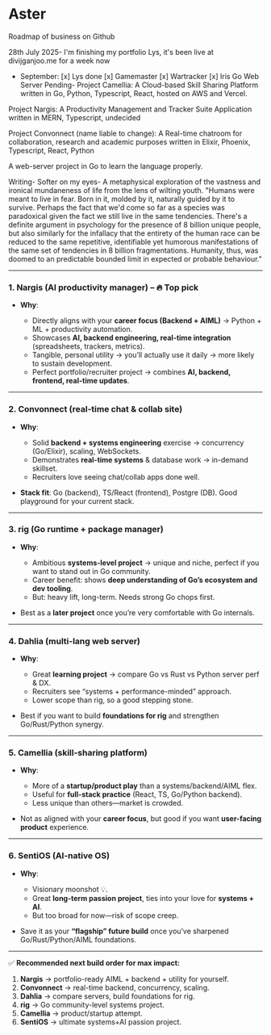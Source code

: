# Aster
Roadmap of business on Github

28th July 2025-
I'm finishing my portfolio Lys, it's been live at divijganjoo.me for a week now
- September:
[x]  Lys done
[x]  Gamemaster
[x]  Wartracker
[x]  Iris Go Web Server
Pending-
Project Camellia: A Cloud-based Skill Sharing Platform written in Go, Python, Typescript, React, hosted on AWS and Vercel.

Project Nargis: A Productivity Management and Tracker Suite Application written in MERN, Typescript, undecided

Project Convonnect (name liable to change): A Real-time chatroom for collaboration, research and academic purposes written in Elixir, Phoenix, Typescript, React, Python

A web-server project in Go to learn the language properly.

Writing-
Softer on my eyes- A metaphysical exploration of the vastness and ironical mundaneness of life from the lens of wilting youth.
"Humans were meant to live in fear. Born in it, molded by it, naturally guided by it to survive. Perhaps the fact that we'd come so far as a species was paradoxical given the fact we still live in the same tendencies. There's a definite argument in psychology for the presence of 8 billion unique people, but also similarly for the infallacy that the entirety of the human race can be reduced to the same repetitive, identifiable yet humorous manifestations of the same set of tendencies in 8 billion fragmentations. Humanity, thus, was doomed to an predictable bounded limit in expected or probable behaviour."  


---

### **1. Nargis (AI productivity manager) – 🔥 Top pick**

* **Why**:

  * Directly aligns with your **career focus (Backend + AIML)** → Python + ML + productivity automation.
  * Showcases **AI, backend engineering, real-time integration** (spreadsheets, trackers, metrics).
  * Tangible, personal utility → you’ll actually use it daily → more likely to sustain development.
  * Perfect portfolio/recruiter project → combines **AI, backend, frontend, real-time updates**.

---

### **2. Convonnect (real-time chat & collab site)**

* **Why**:

  * Solid **backend + systems engineering** exercise → concurrency (Go/Elixir), scaling, WebSockets.
  * Demonstrates **real-time systems** & database work → in-demand skillset.
  * Recruiters love seeing chat/collab apps done well.

* **Stack fit**: Go (backend), TS/React (frontend), Postgre (DB). Good playground for your current stack.

---

### **3. rig (Go runtime + package manager)**

* **Why**:

  * Ambitious **systems-level project** → unique and niche, perfect if you want to stand out in Go community.
  * Career benefit: shows **deep understanding of Go’s ecosystem and dev tooling**.
  * But: heavy lift, long-term. Needs strong Go chops first.

* Best as a **later project** once you’re very comfortable with Go internals.

---

### **4. Dahlia (multi-lang web server)**

* **Why**:

  * Great **learning project** → compare Go vs Rust vs Python server perf & DX.
  * Recruiters see “systems + performance-minded” approach.
  * Lower scope than rig, so a good stepping stone.

* Best if you want to build **foundations for rig** and strengthen Go/Rust/Python synergy.

---

### **5. Camellia (skill-sharing platform)**

* **Why**:

  * More of a **startup/product play** than a systems/backend/AIML flex.
  * Useful for **full-stack practice** (React, TS, Go/Python backend).
  * Less unique than others—market is crowded.

* Not as aligned with your **career focus**, but good if you want **user-facing product** experience.

---

### **6. SentiOS (AI-native OS)**

* **Why**:

  * Visionary moonshot 💡.
  * Great **long-term passion project**, ties into your love for **systems + AI**.
  * But too broad for now—risk of scope creep.

* Save it as your **“flagship” future build** once you’ve sharpened Go/Rust/Python/AIML foundations.

---

✅ **Recommended next build order for max impact:**

1. **Nargis** → portfolio-ready AIML + backend + utility for yourself.
2. **Convonnect** → real-time backend, concurrency, scaling.
3. **Dahlia** → compare servers, build foundations for rig.
4. **rig** → Go community-level systems project.
5. **Camellia** → product/startup attempt.
6. **SentiOS** → ultimate systems+AI passion project.

